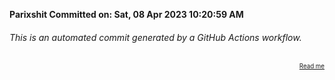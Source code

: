 **Parixshit Committed on: Sat, 08 Apr 2023 10:20:59 AM** <!-- 3f2470ec-c64c-46ab-952b-f5e9ff1def60 -->

###### This is an automated commit generated by a GitHub Actions workflow.

<div align="right"><sub><sup><a href="https://github.com/Parixshit/AutoCommit.git">Read me</a></sup></sub></div>
